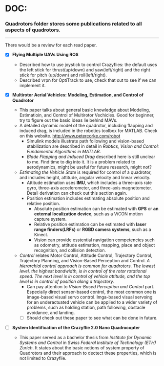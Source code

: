 # DOC:
### Quadrotors folder stores some publications related to all aspects of quadrotors.
---
There would be a review for each read paper.
- [x] **Flying Multiple UAVs Using ROS**
    - Described how to use joystick to control Crazyflies: the default uses the left stick for thrust(up/down) and yaw(left/right) and the right stick for pitch (up/down) and roll(left/right).
    - Described vrpn for OptiTrack to use, check that out to see if we can implement it.

- [x] **Multirotor Aerial Vehicles: Modeling, Estimation, and Control of Quadrotor**
	- This paper talks about general basic knowledge about Modeling, Estimatioin, and Control of Multirotor Vechicles. Good for beginner, try to figure out the basic ideas lie behind MAVs.
	- A detailed dynamic model of the quadrotor, including flapping and induced drag, is included in the robotics toolbox for MATLAB. Check on this website. http://www.petercorke.com/robot
		- Simulink models illustrate path following and vision-based stabilization are described in detail in *Robtics, Vision and Control: Fundamental Algorithms in MATLAB*.
		- *Blade Flapping and Induced Drag* described here is still unclear to me. Find time to dig into it. It is a problem related to aerodynamics, might be useful for future research, might not?
	- *Estimating the Vehicle State* is required for control of a quadrotor, and includes height, attitude, angular velocity and linear velocity.
		- Attitude estimation uses **IMU**, which includes a three-axis rate gyro, three-axis accelerometer, and three-axis magnetometer. Detail derivation can check out this section again.
		- Position estimation includes estimating absolute position and relative position.
			- Absolute position estimation can be estimated with **GPS** or **an external localization device**, such as a ViCON motion capture system.
			- Relative position estimation can be estimated with **laser range finders(LRFs)** or **RGBD camera systems**, such as a Kinect.
			- Vision can provide esstential navigation competencies such as odometry, attitude estimation, mapping, place and object recognition, and collision detection.
	- *Control* relates Motor Control, Attitude Control, Trajectory Control, Trajectory Planning, and Vision-Based Perception and Control. *A hierarchial control approach is common for quadrotors. The lowest level, the highest bandwidth, is in control of the rotor rotational speed. The next level is in control of vehicle attitude, and the top level is in control of position along a trajectory.*
		- Can pay attention to *Vision-Based Perception and Contorl* part. Especially direct sensor-based control, the most common one is image-based visual servo control. Imga-based visual servoing for an underactuated vehicle can be applied to a wider variety of problems, such as holding station, path following, obstacle avoidance, and landing.
		- [ ] Should check out these paper to see what can be done in future.

- [ ] **System Identification of the Crazyflie 2.0 Nano Quadrocopter**
	- This paper served as a bachelor thesis from *Institute for Dynamic Systems and Control* in *Swiss Federal Institute of Technology (ETH) Zurich*. It states about the basic notions of system property of Quadrotors and their approach to dectect these properties, which is not limited to Crazyflie.